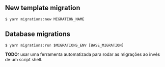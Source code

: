 ## New template migration

```
$ yarn migrations:new MIGRATION_NAME
```

## Database migrations

```
$ yarn migrations:run $MIGRATIONS_ENV [BASE_MIGRATION]
```

**TODO:** usar uma ferramenta automatizada para rodar as migrações ao invés de um script shell.

